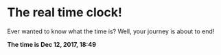 # The real time clock!

Ever wanted to know what the time is? Well, your journey is about to end!

**The time is Dec 12, 2017, 18:49**